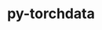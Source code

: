 ---
title: "py-torchdata"
layout: cache
categories: [package, develop]
meta: {"versions": ["0.6.1", "0.7.0", "0.7.0-rc1"], "compilers": ["apple-clang@=15.0.0", "gcc@=11.3.0"], "oss": ["ubuntu22.04", "ventura"], "platforms": ["darwin", "linux"], "targets": ["aarch64", "x86_64_v3"], "stacks": ["ml-darwin-aarch64-mps", "ml-linux-x86_64-cpu", "ml-linux-x86_64-cuda", "root"], "num_specs": 64, "num_specs_by_stack": {"root": 64, "ml-darwin-aarch64-mps": 4, "ml-linux-x86_64-cpu": 29, "ml-linux-x86_64-cuda": 31}}
spec_details: [{"hash": "ccolnavcjqvsawrctikqcnsuyocparu4", "compiler": "apple-clang@=15.0.0", "versions": ["0.7.0"], "os": "ventura", "platform": "darwin", "target": "aarch64", "variants": ["build_system=python_pip"], "stacks": ["root", "ml-darwin-aarch64-mps"], "size": "-", "tarball": "https://binaries.spack.io/develop/build_cache/darwin-ventura-aarch64/apple-clang-15.0.0/py-torchdata-0.7.0/darwin-ventura-aarch64-apple-clang-15.0.0-py-torchdata-0.7.0-ccolnavcjqvsawrctikqcnsuyocparu4.spack"}, {"hash": "oix4qaogcuixwvhspns57br4rqi3mfbi", "compiler": "apple-clang@=15.0.0", "versions": ["0.7.0"], "os": "ventura", "platform": "darwin", "target": "aarch64", "variants": ["build_system=python_pip"], "stacks": ["root", "ml-darwin-aarch64-mps"], "size": "-", "tarball": "https://binaries.spack.io/develop/build_cache/darwin-ventura-aarch64/apple-clang-15.0.0/py-torchdata-0.7.0/darwin-ventura-aarch64-apple-clang-15.0.0-py-torchdata-0.7.0-oix4qaogcuixwvhspns57br4rqi3mfbi.spack"}, {"hash": "cr6cahiumve7qj47fkqu5kmgob4cyqda", "compiler": "apple-clang@=15.0.0", "versions": ["0.7.0"], "os": "ventura", "platform": "darwin", "target": "aarch64", "variants": ["build_system=python_pip"], "stacks": ["root", "ml-darwin-aarch64-mps"], "size": "-", "tarball": "https://binaries.spack.io/develop/build_cache/darwin-ventura-aarch64/apple-clang-15.0.0/py-torchdata-0.7.0/darwin-ventura-aarch64-apple-clang-15.0.0-py-torchdata-0.7.0-cr6cahiumve7qj47fkqu5kmgob4cyqda.spack"}, {"hash": "6dhjcqpzkwo6exsdrfvsjiece23cq24i", "compiler": "apple-clang@=15.0.0", "versions": ["0.7.0"], "os": "ventura", "platform": "darwin", "target": "aarch64", "variants": ["build_system=python_pip"], "stacks": ["root", "ml-darwin-aarch64-mps"], "size": "-", "tarball": "https://binaries.spack.io/develop/build_cache/darwin-ventura-aarch64/apple-clang-15.0.0/py-torchdata-0.7.0/darwin-ventura-aarch64-apple-clang-15.0.0-py-torchdata-0.7.0-6dhjcqpzkwo6exsdrfvsjiece23cq24i.spack"}, {"hash": "e2jjmqv52qn2upujwmponkgnsmsycwg7", "compiler": "gcc@=11.3.0", "versions": ["0.6.1"], "os": "ubuntu22.04", "platform": "linux", "target": "x86_64_v3", "variants": ["build_system=python_pip"], "stacks": ["root", "ml-linux-x86_64-cpu"], "size": "-", "tarball": "https://binaries.spack.io/develop/build_cache/linux-ubuntu22.04-x86_64_v3/gcc-11.3.0/py-torchdata-0.6.1/linux-ubuntu22.04-x86_64_v3-gcc-11.3.0-py-torchdata-0.6.1-e2jjmqv52qn2upujwmponkgnsmsycwg7.spack"}, {"hash": "5hjmuyjov4y4vjpzkphdeogjboakdzha", "compiler": "gcc@=11.3.0", "versions": ["0.6.1"], "os": "ubuntu22.04", "platform": "linux", "target": "x86_64_v3", "variants": ["build_system=python_pip"], "stacks": ["root", "ml-linux-x86_64-cpu"], "size": "-", "tarball": "https://binaries.spack.io/develop/build_cache/linux-ubuntu22.04-x86_64_v3/gcc-11.3.0/py-torchdata-0.6.1/linux-ubuntu22.04-x86_64_v3-gcc-11.3.0-py-torchdata-0.6.1-5hjmuyjov4y4vjpzkphdeogjboakdzha.spack"}, {"hash": "46rlytxbmysk2u6wyotcpyqldghonhdj", "compiler": "gcc@=11.3.0", "versions": ["0.6.1"], "os": "ubuntu22.04", "platform": "linux", "target": "x86_64_v3", "variants": ["build_system=python_pip"], "stacks": ["root", "ml-linux-x86_64-cuda"], "size": "-", "tarball": "https://binaries.spack.io/develop/build_cache/linux-ubuntu22.04-x86_64_v3/gcc-11.3.0/py-torchdata-0.6.1/linux-ubuntu22.04-x86_64_v3-gcc-11.3.0-py-torchdata-0.6.1-46rlytxbmysk2u6wyotcpyqldghonhdj.spack"}, {"hash": "ctb4zojrivnejow5erjm5qdwcyoe5osg", "compiler": "gcc@=11.3.0", "versions": ["0.6.1"], "os": "ubuntu22.04", "platform": "linux", "target": "x86_64_v3", "variants": ["build_system=python_pip"], "stacks": ["root", "ml-linux-x86_64-cuda"], "size": "-", "tarball": "https://binaries.spack.io/develop/build_cache/linux-ubuntu22.04-x86_64_v3/gcc-11.3.0/py-torchdata-0.6.1/linux-ubuntu22.04-x86_64_v3-gcc-11.3.0-py-torchdata-0.6.1-ctb4zojrivnejow5erjm5qdwcyoe5osg.spack"}, {"hash": "boj7u7wzlqxjryyy2mhmmla6mceutjgk", "compiler": "gcc@=11.3.0", "versions": ["0.6.1"], "os": "ubuntu22.04", "platform": "linux", "target": "x86_64_v3", "variants": ["build_system=python_pip"], "stacks": ["root", "ml-linux-x86_64-cuda"], "size": "-", "tarball": "https://binaries.spack.io/develop/build_cache/linux-ubuntu22.04-x86_64_v3/gcc-11.3.0/py-torchdata-0.6.1/linux-ubuntu22.04-x86_64_v3-gcc-11.3.0-py-torchdata-0.6.1-boj7u7wzlqxjryyy2mhmmla6mceutjgk.spack"}, {"hash": "fzluow7ugyj44fcusiux7csk5meawsi3", "compiler": "gcc@=11.3.0", "versions": ["0.6.1"], "os": "ubuntu22.04", "platform": "linux", "target": "x86_64_v3", "variants": ["build_system=python_pip"], "stacks": ["root", "ml-linux-x86_64-cuda"], "size": "-", "tarball": "https://binaries.spack.io/develop/build_cache/linux-ubuntu22.04-x86_64_v3/gcc-11.3.0/py-torchdata-0.6.1/linux-ubuntu22.04-x86_64_v3-gcc-11.3.0-py-torchdata-0.6.1-fzluow7ugyj44fcusiux7csk5meawsi3.spack"}, {"hash": "fgyb45irg6m4p2cefdasennwoscakezn", "compiler": "gcc@=11.3.0", "versions": ["0.6.1"], "os": "ubuntu22.04", "platform": "linux", "target": "x86_64_v3", "variants": ["build_system=python_pip"], "stacks": ["root", "ml-linux-x86_64-cuda"], "size": "-", "tarball": "https://binaries.spack.io/develop/build_cache/linux-ubuntu22.04-x86_64_v3/gcc-11.3.0/py-torchdata-0.6.1/linux-ubuntu22.04-x86_64_v3-gcc-11.3.0-py-torchdata-0.6.1-fgyb45irg6m4p2cefdasennwoscakezn.spack"}, {"hash": "ts5wgf56x4sso2wz7lg7nbqysvomitnn", "compiler": "gcc@=11.3.0", "versions": ["0.6.1"], "os": "ubuntu22.04", "platform": "linux", "target": "x86_64_v3", "variants": ["build_system=python_pip"], "stacks": ["root", "ml-linux-x86_64-cpu"], "size": "-", "tarball": "https://binaries.spack.io/develop/build_cache/linux-ubuntu22.04-x86_64_v3/gcc-11.3.0/py-torchdata-0.6.1/linux-ubuntu22.04-x86_64_v3-gcc-11.3.0-py-torchdata-0.6.1-ts5wgf56x4sso2wz7lg7nbqysvomitnn.spack"}, {"hash": "dudbahkchz4awwv5t2mt4sx4nssndprj", "compiler": "gcc@=11.3.0", "versions": ["0.6.1"], "os": "ubuntu22.04", "platform": "linux", "target": "x86_64_v3", "variants": ["build_system=python_pip"], "stacks": ["root", "ml-linux-x86_64-cpu"], "size": "-", "tarball": "https://binaries.spack.io/develop/build_cache/linux-ubuntu22.04-x86_64_v3/gcc-11.3.0/py-torchdata-0.6.1/linux-ubuntu22.04-x86_64_v3-gcc-11.3.0-py-torchdata-0.6.1-dudbahkchz4awwv5t2mt4sx4nssndprj.spack"}, {"hash": "twcykme3pogt62oovdfguiv5wcxvaer7", "compiler": "gcc@=11.3.0", "versions": ["0.6.1"], "os": "ubuntu22.04", "platform": "linux", "target": "x86_64_v3", "variants": ["build_system=python_pip"], "stacks": ["root", "ml-linux-x86_64-cuda"], "size": "-", "tarball": "https://binaries.spack.io/develop/build_cache/linux-ubuntu22.04-x86_64_v3/gcc-11.3.0/py-torchdata-0.6.1/linux-ubuntu22.04-x86_64_v3-gcc-11.3.0-py-torchdata-0.6.1-twcykme3pogt62oovdfguiv5wcxvaer7.spack"}, {"hash": "jnouqccjlnq2ta7677sez6hp5lblbzvx", "compiler": "gcc@=11.3.0", "versions": ["0.6.1"], "os": "ubuntu22.04", "platform": "linux", "target": "x86_64_v3", "variants": ["build_system=python_pip"], "stacks": ["root", "ml-linux-x86_64-cpu"], "size": "-", "tarball": "https://binaries.spack.io/develop/build_cache/linux-ubuntu22.04-x86_64_v3/gcc-11.3.0/py-torchdata-0.6.1/linux-ubuntu22.04-x86_64_v3-gcc-11.3.0-py-torchdata-0.6.1-jnouqccjlnq2ta7677sez6hp5lblbzvx.spack"}, {"hash": "vdihlljukidveuzlipi4447du4m2clzx", "compiler": "gcc@=11.3.0", "versions": ["0.6.1"], "os": "ubuntu22.04", "platform": "linux", "target": "x86_64_v3", "variants": ["build_system=python_pip"], "stacks": ["root", "ml-linux-x86_64-cpu"], "size": "-", "tarball": "https://binaries.spack.io/develop/build_cache/linux-ubuntu22.04-x86_64_v3/gcc-11.3.0/py-torchdata-0.6.1/linux-ubuntu22.04-x86_64_v3-gcc-11.3.0-py-torchdata-0.6.1-vdihlljukidveuzlipi4447du4m2clzx.spack"}, {"hash": "g57zmq2koc3msaunjyqzqqwhksyjylc4", "compiler": "gcc@=11.3.0", "versions": ["0.6.1"], "os": "ubuntu22.04", "platform": "linux", "target": "x86_64_v3", "variants": ["build_system=python_pip"], "stacks": ["root", "ml-linux-x86_64-cpu"], "size": "-", "tarball": "https://binaries.spack.io/develop/build_cache/linux-ubuntu22.04-x86_64_v3/gcc-11.3.0/py-torchdata-0.6.1/linux-ubuntu22.04-x86_64_v3-gcc-11.3.0-py-torchdata-0.6.1-g57zmq2koc3msaunjyqzqqwhksyjylc4.spack"}, {"hash": "yrvsi3u3arlu2lclf5sitambn4rucprk", "compiler": "gcc@=11.3.0", "versions": ["0.6.1"], "os": "ubuntu22.04", "platform": "linux", "target": "x86_64_v3", "variants": ["build_system=python_pip"], "stacks": ["root", "ml-linux-x86_64-cpu"], "size": "-", "tarball": "https://binaries.spack.io/develop/build_cache/linux-ubuntu22.04-x86_64_v3/gcc-11.3.0/py-torchdata-0.6.1/linux-ubuntu22.04-x86_64_v3-gcc-11.3.0-py-torchdata-0.6.1-yrvsi3u3arlu2lclf5sitambn4rucprk.spack"}, {"hash": "b4kibo3p4maghfppkkam73nmmqlj2njg", "compiler": "gcc@=11.3.0", "versions": ["0.6.1"], "os": "ubuntu22.04", "platform": "linux", "target": "x86_64_v3", "variants": ["build_system=python_pip"], "stacks": ["root", "ml-linux-x86_64-cuda"], "size": "-", "tarball": "https://binaries.spack.io/develop/build_cache/linux-ubuntu22.04-x86_64_v3/gcc-11.3.0/py-torchdata-0.6.1/linux-ubuntu22.04-x86_64_v3-gcc-11.3.0-py-torchdata-0.6.1-b4kibo3p4maghfppkkam73nmmqlj2njg.spack"}, {"hash": "vncda32ygs6jp2q2vntb4m6eebyum5rg", "compiler": "gcc@=11.3.0", "versions": ["0.6.1"], "os": "ubuntu22.04", "platform": "linux", "target": "x86_64_v3", "variants": ["build_system=python_pip"], "stacks": ["root", "ml-linux-x86_64-cpu"], "size": "-", "tarball": "https://binaries.spack.io/develop/build_cache/linux-ubuntu22.04-x86_64_v3/gcc-11.3.0/py-torchdata-0.6.1/linux-ubuntu22.04-x86_64_v3-gcc-11.3.0-py-torchdata-0.6.1-vncda32ygs6jp2q2vntb4m6eebyum5rg.spack"}, {"hash": "lu5qlsqh2vhadmouzybjordetzcz4v5n", "compiler": "gcc@=11.3.0", "versions": ["0.6.1"], "os": "ubuntu22.04", "platform": "linux", "target": "x86_64_v3", "variants": ["build_system=python_pip"], "stacks": ["root", "ml-linux-x86_64-cpu"], "size": "-", "tarball": "https://binaries.spack.io/develop/build_cache/linux-ubuntu22.04-x86_64_v3/gcc-11.3.0/py-torchdata-0.6.1/linux-ubuntu22.04-x86_64_v3-gcc-11.3.0-py-torchdata-0.6.1-lu5qlsqh2vhadmouzybjordetzcz4v5n.spack"}, {"hash": "uuzz56k7jjzjlfj4hdiey6h6shlromdi", "compiler": "gcc@=11.3.0", "versions": ["0.6.1"], "os": "ubuntu22.04", "platform": "linux", "target": "x86_64_v3", "variants": ["build_system=python_pip"], "stacks": ["root", "ml-linux-x86_64-cpu"], "size": "-", "tarball": "https://binaries.spack.io/develop/build_cache/linux-ubuntu22.04-x86_64_v3/gcc-11.3.0/py-torchdata-0.6.1/linux-ubuntu22.04-x86_64_v3-gcc-11.3.0-py-torchdata-0.6.1-uuzz56k7jjzjlfj4hdiey6h6shlromdi.spack"}, {"hash": "hqir7vnewitx2rvnjcskqrimfygd4lbe", "compiler": "gcc@=11.3.0", "versions": ["0.6.1"], "os": "ubuntu22.04", "platform": "linux", "target": "x86_64_v3", "variants": ["build_system=python_pip"], "stacks": ["root", "ml-linux-x86_64-cuda"], "size": "-", "tarball": "https://binaries.spack.io/develop/build_cache/linux-ubuntu22.04-x86_64_v3/gcc-11.3.0/py-torchdata-0.6.1/linux-ubuntu22.04-x86_64_v3-gcc-11.3.0-py-torchdata-0.6.1-hqir7vnewitx2rvnjcskqrimfygd4lbe.spack"}, {"hash": "yzza6365c2oss6xpqvfw5zuuicv7wtf3", "compiler": "gcc@=11.3.0", "versions": ["0.6.1"], "os": "ubuntu22.04", "platform": "linux", "target": "x86_64_v3", "variants": ["build_system=python_pip"], "stacks": ["root", "ml-linux-x86_64-cpu"], "size": "-", "tarball": "https://binaries.spack.io/develop/build_cache/linux-ubuntu22.04-x86_64_v3/gcc-11.3.0/py-torchdata-0.6.1/linux-ubuntu22.04-x86_64_v3-gcc-11.3.0-py-torchdata-0.6.1-yzza6365c2oss6xpqvfw5zuuicv7wtf3.spack"}, {"hash": "2gkkpyajivnco7an2k6sxbakzpcptq42", "compiler": "gcc@=11.3.0", "versions": ["0.6.1"], "os": "ubuntu22.04", "platform": "linux", "target": "x86_64_v3", "variants": ["build_system=python_pip"], "stacks": ["root", "ml-linux-x86_64-cuda"], "size": "-", "tarball": "https://binaries.spack.io/develop/build_cache/linux-ubuntu22.04-x86_64_v3/gcc-11.3.0/py-torchdata-0.6.1/linux-ubuntu22.04-x86_64_v3-gcc-11.3.0-py-torchdata-0.6.1-2gkkpyajivnco7an2k6sxbakzpcptq42.spack"}, {"hash": "fxbdrf6aoh5o54hmiz3wwuffahar7lmj", "compiler": "gcc@=11.3.0", "versions": ["0.7.0"], "os": "ubuntu22.04", "platform": "linux", "target": "x86_64_v3", "variants": ["build_system=python_pip"], "stacks": ["root", "ml-linux-x86_64-cuda"], "size": "-", "tarball": "https://binaries.spack.io/develop/build_cache/linux-ubuntu22.04-x86_64_v3/gcc-11.3.0/py-torchdata-0.7.0/linux-ubuntu22.04-x86_64_v3-gcc-11.3.0-py-torchdata-0.7.0-fxbdrf6aoh5o54hmiz3wwuffahar7lmj.spack"}, {"hash": "lethjnw22dufbg26s5aq7bflxdnyyei2", "compiler": "gcc@=11.3.0", "versions": ["0.6.1"], "os": "ubuntu22.04", "platform": "linux", "target": "x86_64_v3", "variants": ["build_system=python_pip"], "stacks": ["root", "ml-linux-x86_64-cuda"], "size": "-", "tarball": "https://binaries.spack.io/develop/build_cache/linux-ubuntu22.04-x86_64_v3/gcc-11.3.0/py-torchdata-0.6.1/linux-ubuntu22.04-x86_64_v3-gcc-11.3.0-py-torchdata-0.6.1-lethjnw22dufbg26s5aq7bflxdnyyei2.spack"}, {"hash": "4rcc6xanpiu3crto7e7g3o7fx2v3eii5", "compiler": "gcc@=11.3.0", "versions": ["0.7.0"], "os": "ubuntu22.04", "platform": "linux", "target": "x86_64_v3", "variants": ["build_system=python_pip"], "stacks": ["root", "ml-linux-x86_64-cpu"], "size": "-", "tarball": "https://binaries.spack.io/develop/build_cache/linux-ubuntu22.04-x86_64_v3/gcc-11.3.0/py-torchdata-0.7.0/linux-ubuntu22.04-x86_64_v3-gcc-11.3.0-py-torchdata-0.7.0-4rcc6xanpiu3crto7e7g3o7fx2v3eii5.spack"}, {"hash": "l5syuxbrlrz3ux7ekz6hxoafd4447kc5", "compiler": "gcc@=11.3.0", "versions": ["0.6.1"], "os": "ubuntu22.04", "platform": "linux", "target": "x86_64_v3", "variants": ["build_system=python_pip"], "stacks": ["root", "ml-linux-x86_64-cuda"], "size": "-", "tarball": "https://binaries.spack.io/develop/build_cache/linux-ubuntu22.04-x86_64_v3/gcc-11.3.0/py-torchdata-0.6.1/linux-ubuntu22.04-x86_64_v3-gcc-11.3.0-py-torchdata-0.6.1-l5syuxbrlrz3ux7ekz6hxoafd4447kc5.spack"}, {"hash": "j3ahzh57uam6vppezlin5qgrew5od3os", "compiler": "gcc@=11.3.0", "versions": ["0.7.0"], "os": "ubuntu22.04", "platform": "linux", "target": "x86_64_v3", "variants": ["build_system=python_pip"], "stacks": ["root", "ml-linux-x86_64-cpu"], "size": "-", "tarball": "https://binaries.spack.io/develop/build_cache/linux-ubuntu22.04-x86_64_v3/gcc-11.3.0/py-torchdata-0.7.0/linux-ubuntu22.04-x86_64_v3-gcc-11.3.0-py-torchdata-0.7.0-j3ahzh57uam6vppezlin5qgrew5od3os.spack"}, {"hash": "otdynstbkckymxg6hk3kyh4lnfsfmvc4", "compiler": "gcc@=11.3.0", "versions": ["0.6.1"], "os": "ubuntu22.04", "platform": "linux", "target": "x86_64_v3", "variants": ["build_system=python_pip"], "stacks": ["root", "ml-linux-x86_64-cuda"], "size": "-", "tarball": "https://binaries.spack.io/develop/build_cache/linux-ubuntu22.04-x86_64_v3/gcc-11.3.0/py-torchdata-0.6.1/linux-ubuntu22.04-x86_64_v3-gcc-11.3.0-py-torchdata-0.6.1-otdynstbkckymxg6hk3kyh4lnfsfmvc4.spack"}, {"hash": "devewpuvda6ik4u5blvxw5cmjdgbpp7x", "compiler": "gcc@=11.3.0", "versions": ["0.7.0"], "os": "ubuntu22.04", "platform": "linux", "target": "x86_64_v3", "variants": ["build_system=python_pip"], "stacks": ["root", "ml-linux-x86_64-cuda"], "size": "-", "tarball": "https://binaries.spack.io/develop/build_cache/linux-ubuntu22.04-x86_64_v3/gcc-11.3.0/py-torchdata-0.7.0/linux-ubuntu22.04-x86_64_v3-gcc-11.3.0-py-torchdata-0.7.0-devewpuvda6ik4u5blvxw5cmjdgbpp7x.spack"}, {"hash": "kuucxzxp4eoio34sukmzvsihwg4jkepw", "compiler": "gcc@=11.3.0", "versions": ["0.6.1"], "os": "ubuntu22.04", "platform": "linux", "target": "x86_64_v3", "variants": ["build_system=python_pip"], "stacks": ["root", "ml-linux-x86_64-cpu"], "size": "-", "tarball": "https://binaries.spack.io/develop/build_cache/linux-ubuntu22.04-x86_64_v3/gcc-11.3.0/py-torchdata-0.6.1/linux-ubuntu22.04-x86_64_v3-gcc-11.3.0-py-torchdata-0.6.1-kuucxzxp4eoio34sukmzvsihwg4jkepw.spack"}, {"hash": "oz42qcp2v4n7qlvm25px4v3v2cerewa7", "compiler": "gcc@=11.3.0", "versions": ["0.7.0"], "os": "ubuntu22.04", "platform": "linux", "target": "x86_64_v3", "variants": ["build_system=python_pip"], "stacks": ["root", "ml-linux-x86_64-cuda"], "size": "-", "tarball": "https://binaries.spack.io/develop/build_cache/linux-ubuntu22.04-x86_64_v3/gcc-11.3.0/py-torchdata-0.7.0/linux-ubuntu22.04-x86_64_v3-gcc-11.3.0-py-torchdata-0.7.0-oz42qcp2v4n7qlvm25px4v3v2cerewa7.spack"}, {"hash": "l2u36cf6mfmxvo54tujy6ujsus2hml5l", "compiler": "gcc@=11.3.0", "versions": ["0.6.1"], "os": "ubuntu22.04", "platform": "linux", "target": "x86_64_v3", "variants": ["build_system=python_pip"], "stacks": ["root", "ml-linux-x86_64-cpu"], "size": "-", "tarball": "https://binaries.spack.io/develop/build_cache/linux-ubuntu22.04-x86_64_v3/gcc-11.3.0/py-torchdata-0.6.1/linux-ubuntu22.04-x86_64_v3-gcc-11.3.0-py-torchdata-0.6.1-l2u36cf6mfmxvo54tujy6ujsus2hml5l.spack"}, {"hash": "ztqyvdyin3tnfvnywnddrbh36swrl524", "compiler": "gcc@=11.3.0", "versions": ["0.6.1"], "os": "ubuntu22.04", "platform": "linux", "target": "x86_64_v3", "variants": ["build_system=python_pip"], "stacks": ["root", "ml-linux-x86_64-cuda"], "size": "-", "tarball": "https://binaries.spack.io/develop/build_cache/linux-ubuntu22.04-x86_64_v3/gcc-11.3.0/py-torchdata-0.6.1/linux-ubuntu22.04-x86_64_v3-gcc-11.3.0-py-torchdata-0.6.1-ztqyvdyin3tnfvnywnddrbh36swrl524.spack"}, {"hash": "qs4myhlhxv3edyibn2z4p7ptrlfeeojk", "compiler": "gcc@=11.3.0", "versions": ["0.6.1"], "os": "ubuntu22.04", "platform": "linux", "target": "x86_64_v3", "variants": ["build_system=python_pip"], "stacks": ["root", "ml-linux-x86_64-cpu"], "size": "-", "tarball": "https://binaries.spack.io/develop/build_cache/linux-ubuntu22.04-x86_64_v3/gcc-11.3.0/py-torchdata-0.6.1/linux-ubuntu22.04-x86_64_v3-gcc-11.3.0-py-torchdata-0.6.1-qs4myhlhxv3edyibn2z4p7ptrlfeeojk.spack"}, {"hash": "pdc7fmbl4gbjn6obnjyqarhxlc7ybymx", "compiler": "gcc@=11.3.0", "versions": ["0.7.0"], "os": "ubuntu22.04", "platform": "linux", "target": "x86_64_v3", "variants": ["build_system=python_pip"], "stacks": ["root", "ml-linux-x86_64-cpu"], "size": "-", "tarball": "https://binaries.spack.io/develop/build_cache/linux-ubuntu22.04-x86_64_v3/gcc-11.3.0/py-torchdata-0.7.0/linux-ubuntu22.04-x86_64_v3-gcc-11.3.0-py-torchdata-0.7.0-pdc7fmbl4gbjn6obnjyqarhxlc7ybymx.spack"}, {"hash": "qhzm2dzzhbscmdr7qhci7q3qruiqsnye", "compiler": "gcc@=11.3.0", "versions": ["0.6.1"], "os": "ubuntu22.04", "platform": "linux", "target": "x86_64_v3", "variants": ["build_system=python_pip"], "stacks": ["root", "ml-linux-x86_64-cuda"], "size": "-", "tarball": "https://binaries.spack.io/develop/build_cache/linux-ubuntu22.04-x86_64_v3/gcc-11.3.0/py-torchdata-0.6.1/linux-ubuntu22.04-x86_64_v3-gcc-11.3.0-py-torchdata-0.6.1-qhzm2dzzhbscmdr7qhci7q3qruiqsnye.spack"}, {"hash": "tkeiektvjmhfpv4ek5bt5k2c4sllfsge", "compiler": "gcc@=11.3.0", "versions": ["0.6.1"], "os": "ubuntu22.04", "platform": "linux", "target": "x86_64_v3", "variants": ["build_system=python_pip"], "stacks": ["root", "ml-linux-x86_64-cuda"], "size": "-", "tarball": "https://binaries.spack.io/develop/build_cache/linux-ubuntu22.04-x86_64_v3/gcc-11.3.0/py-torchdata-0.6.1/linux-ubuntu22.04-x86_64_v3-gcc-11.3.0-py-torchdata-0.6.1-tkeiektvjmhfpv4ek5bt5k2c4sllfsge.spack"}, {"hash": "o5bq6ragverhtfiouurywxptfak63scv", "compiler": "gcc@=11.3.0", "versions": ["0.7.0"], "os": "ubuntu22.04", "platform": "linux", "target": "x86_64_v3", "variants": ["build_system=python_pip"], "stacks": ["root", "ml-linux-x86_64-cuda"], "size": "-", "tarball": "https://binaries.spack.io/develop/build_cache/linux-ubuntu22.04-x86_64_v3/gcc-11.3.0/py-torchdata-0.7.0/linux-ubuntu22.04-x86_64_v3-gcc-11.3.0-py-torchdata-0.7.0-o5bq6ragverhtfiouurywxptfak63scv.spack"}, {"hash": "qycfmuwc27xhgdjg4vxrpal7dd27ieek", "compiler": "gcc@=11.3.0", "versions": ["0.7.0"], "os": "ubuntu22.04", "platform": "linux", "target": "x86_64_v3", "variants": ["build_system=python_pip"], "stacks": ["root", "ml-linux-x86_64-cpu"], "size": "-", "tarball": "https://binaries.spack.io/develop/build_cache/linux-ubuntu22.04-x86_64_v3/gcc-11.3.0/py-torchdata-0.7.0/linux-ubuntu22.04-x86_64_v3-gcc-11.3.0-py-torchdata-0.7.0-qycfmuwc27xhgdjg4vxrpal7dd27ieek.spack"}, {"hash": "q2ng3ikgoouqxewoq47vb7tbrxfbmq2v", "compiler": "gcc@=11.3.0", "versions": ["0.7.0"], "os": "ubuntu22.04", "platform": "linux", "target": "x86_64_v3", "variants": ["build_system=python_pip"], "stacks": ["root", "ml-linux-x86_64-cuda"], "size": "-", "tarball": "https://binaries.spack.io/develop/build_cache/linux-ubuntu22.04-x86_64_v3/gcc-11.3.0/py-torchdata-0.7.0/linux-ubuntu22.04-x86_64_v3-gcc-11.3.0-py-torchdata-0.7.0-q2ng3ikgoouqxewoq47vb7tbrxfbmq2v.spack"}, {"hash": "skxox6i3hs4ckddhkhgvlwhwqsm5s2g5", "compiler": "gcc@=11.3.0", "versions": ["0.7.0"], "os": "ubuntu22.04", "platform": "linux", "target": "x86_64_v3", "variants": ["build_system=python_pip"], "stacks": ["root", "ml-linux-x86_64-cpu"], "size": "-", "tarball": "https://binaries.spack.io/develop/build_cache/linux-ubuntu22.04-x86_64_v3/gcc-11.3.0/py-torchdata-0.7.0/linux-ubuntu22.04-x86_64_v3-gcc-11.3.0-py-torchdata-0.7.0-skxox6i3hs4ckddhkhgvlwhwqsm5s2g5.spack"}, {"hash": "4v2ab4tkexrzvgzycwfiw4z6awfsjynr", "compiler": "gcc@=11.3.0", "versions": ["0.7.0-rc1"], "os": "ubuntu22.04", "platform": "linux", "target": "x86_64_v3", "variants": ["build_system=python_pip"], "stacks": ["root", "ml-linux-x86_64-cuda"], "size": "-", "tarball": "https://binaries.spack.io/develop/build_cache/linux-ubuntu22.04-x86_64_v3/gcc-11.3.0/py-torchdata-0.7.0-rc1/linux-ubuntu22.04-x86_64_v3-gcc-11.3.0-py-torchdata-0.7.0-rc1-4v2ab4tkexrzvgzycwfiw4z6awfsjynr.spack"}, {"hash": "6lfptufxxctgodii2ofrcphz6cphmqjb", "compiler": "gcc@=11.3.0", "versions": ["0.7.0-rc1"], "os": "ubuntu22.04", "platform": "linux", "target": "x86_64_v3", "variants": ["build_system=python_pip"], "stacks": ["root", "ml-linux-x86_64-cuda"], "size": "-", "tarball": "https://binaries.spack.io/develop/build_cache/linux-ubuntu22.04-x86_64_v3/gcc-11.3.0/py-torchdata-0.7.0-rc1/linux-ubuntu22.04-x86_64_v3-gcc-11.3.0-py-torchdata-0.7.0-rc1-6lfptufxxctgodii2ofrcphz6cphmqjb.spack"}, {"hash": "2z5uxdv57qznah7nwvfoncjbuf723fjp", "compiler": "gcc@=11.3.0", "versions": ["0.7.0"], "os": "ubuntu22.04", "platform": "linux", "target": "x86_64_v3", "variants": ["build_system=python_pip"], "stacks": ["root", "ml-linux-x86_64-cpu"], "size": "-", "tarball": "https://binaries.spack.io/develop/build_cache/linux-ubuntu22.04-x86_64_v3/gcc-11.3.0/py-torchdata-0.7.0/linux-ubuntu22.04-x86_64_v3-gcc-11.3.0-py-torchdata-0.7.0-2z5uxdv57qznah7nwvfoncjbuf723fjp.spack"}, {"hash": "xzuuuwus2ygczx6p3sngoc5yzy5p5yus", "compiler": "gcc@=11.3.0", "versions": ["0.7.0"], "os": "ubuntu22.04", "platform": "linux", "target": "x86_64_v3", "variants": ["build_system=python_pip"], "stacks": ["root", "ml-linux-x86_64-cuda"], "size": "-", "tarball": "https://binaries.spack.io/develop/build_cache/linux-ubuntu22.04-x86_64_v3/gcc-11.3.0/py-torchdata-0.7.0/linux-ubuntu22.04-x86_64_v3-gcc-11.3.0-py-torchdata-0.7.0-xzuuuwus2ygczx6p3sngoc5yzy5p5yus.spack"}, {"hash": "3b7h6i2crkhaoul2pckpfqyecqlh527q", "compiler": "gcc@=11.3.0", "versions": ["0.7.0-rc1"], "os": "ubuntu22.04", "platform": "linux", "target": "x86_64_v3", "variants": ["build_system=python_pip"], "stacks": ["root", "ml-linux-x86_64-cuda"], "size": "-", "tarball": "https://binaries.spack.io/develop/build_cache/linux-ubuntu22.04-x86_64_v3/gcc-11.3.0/py-torchdata-0.7.0-rc1/linux-ubuntu22.04-x86_64_v3-gcc-11.3.0-py-torchdata-0.7.0-rc1-3b7h6i2crkhaoul2pckpfqyecqlh527q.spack"}, {"hash": "wdzj2ugnr7cxssqghi2l3yympxqb63mi", "compiler": "gcc@=11.3.0", "versions": ["0.7.0"], "os": "ubuntu22.04", "platform": "linux", "target": "x86_64_v3", "variants": ["build_system=python_pip"], "stacks": ["root", "ml-linux-x86_64-cpu"], "size": "-", "tarball": "https://binaries.spack.io/develop/build_cache/linux-ubuntu22.04-x86_64_v3/gcc-11.3.0/py-torchdata-0.7.0/linux-ubuntu22.04-x86_64_v3-gcc-11.3.0-py-torchdata-0.7.0-wdzj2ugnr7cxssqghi2l3yympxqb63mi.spack"}, {"hash": "biplobc3e3m4a4nb7yitus7rm7t5dj5u", "compiler": "gcc@=11.3.0", "versions": ["0.7.0-rc1"], "os": "ubuntu22.04", "platform": "linux", "target": "x86_64_v3", "variants": ["build_system=python_pip"], "stacks": ["root", "ml-linux-x86_64-cpu"], "size": "-", "tarball": "https://binaries.spack.io/develop/build_cache/linux-ubuntu22.04-x86_64_v3/gcc-11.3.0/py-torchdata-0.7.0-rc1/linux-ubuntu22.04-x86_64_v3-gcc-11.3.0-py-torchdata-0.7.0-rc1-biplobc3e3m4a4nb7yitus7rm7t5dj5u.spack"}, {"hash": "vlyu3tgsb3dfxkhu3u4ghcqdxznku6bj", "compiler": "gcc@=11.3.0", "versions": ["0.7.0"], "os": "ubuntu22.04", "platform": "linux", "target": "x86_64_v3", "variants": ["build_system=python_pip"], "stacks": ["root", "ml-linux-x86_64-cuda"], "size": "-", "tarball": "https://binaries.spack.io/develop/build_cache/linux-ubuntu22.04-x86_64_v3/gcc-11.3.0/py-torchdata-0.7.0/linux-ubuntu22.04-x86_64_v3-gcc-11.3.0-py-torchdata-0.7.0-vlyu3tgsb3dfxkhu3u4ghcqdxznku6bj.spack"}, {"hash": "aksugkyoiezo34kfnrkzu756oqhux6se", "compiler": "gcc@=11.3.0", "versions": ["0.7.0-rc1"], "os": "ubuntu22.04", "platform": "linux", "target": "x86_64_v3", "variants": ["build_system=python_pip"], "stacks": ["root", "ml-linux-x86_64-cpu"], "size": "-", "tarball": "https://binaries.spack.io/develop/build_cache/linux-ubuntu22.04-x86_64_v3/gcc-11.3.0/py-torchdata-0.7.0-rc1/linux-ubuntu22.04-x86_64_v3-gcc-11.3.0-py-torchdata-0.7.0-rc1-aksugkyoiezo34kfnrkzu756oqhux6se.spack"}, {"hash": "iuai7avh6bi7tv5v47j6r2m775dar75e", "compiler": "gcc@=11.3.0", "versions": ["0.7.0-rc1"], "os": "ubuntu22.04", "platform": "linux", "target": "x86_64_v3", "variants": ["build_system=python_pip"], "stacks": ["root", "ml-linux-x86_64-cpu"], "size": "-", "tarball": "https://binaries.spack.io/develop/build_cache/linux-ubuntu22.04-x86_64_v3/gcc-11.3.0/py-torchdata-0.7.0-rc1/linux-ubuntu22.04-x86_64_v3-gcc-11.3.0-py-torchdata-0.7.0-rc1-iuai7avh6bi7tv5v47j6r2m775dar75e.spack"}, {"hash": "ggcwlmg77zf4omwykilox7gcmrigcnyq", "compiler": "gcc@=11.3.0", "versions": ["0.7.0-rc1"], "os": "ubuntu22.04", "platform": "linux", "target": "x86_64_v3", "variants": ["build_system=python_pip"], "stacks": ["root", "ml-linux-x86_64-cuda"], "size": "-", "tarball": "https://binaries.spack.io/develop/build_cache/linux-ubuntu22.04-x86_64_v3/gcc-11.3.0/py-torchdata-0.7.0-rc1/linux-ubuntu22.04-x86_64_v3-gcc-11.3.0-py-torchdata-0.7.0-rc1-ggcwlmg77zf4omwykilox7gcmrigcnyq.spack"}, {"hash": "y4t7z5cndj322wegsuo6vt7misryvm34", "compiler": "gcc@=11.3.0", "versions": ["0.7.0"], "os": "ubuntu22.04", "platform": "linux", "target": "x86_64_v3", "variants": ["build_system=python_pip"], "stacks": ["root", "ml-linux-x86_64-cpu"], "size": "-", "tarball": "https://binaries.spack.io/develop/build_cache/linux-ubuntu22.04-x86_64_v3/gcc-11.3.0/py-torchdata-0.7.0/linux-ubuntu22.04-x86_64_v3-gcc-11.3.0-py-torchdata-0.7.0-y4t7z5cndj322wegsuo6vt7misryvm34.spack"}, {"hash": "nt5xjssnaorzqdonyg5ebg5ndd4s7ytn", "compiler": "gcc@=11.3.0", "versions": ["0.7.0-rc1"], "os": "ubuntu22.04", "platform": "linux", "target": "x86_64_v3", "variants": ["build_system=python_pip"], "stacks": ["root", "ml-linux-x86_64-cpu"], "size": "-", "tarball": "https://binaries.spack.io/develop/build_cache/linux-ubuntu22.04-x86_64_v3/gcc-11.3.0/py-torchdata-0.7.0-rc1/linux-ubuntu22.04-x86_64_v3-gcc-11.3.0-py-torchdata-0.7.0-rc1-nt5xjssnaorzqdonyg5ebg5ndd4s7ytn.spack"}, {"hash": "k7psynazq3ygayx3n2ureg6kgdr6mgyy", "compiler": "gcc@=11.3.0", "versions": ["0.7.0-rc1"], "os": "ubuntu22.04", "platform": "linux", "target": "x86_64_v3", "variants": ["build_system=python_pip"], "stacks": ["root", "ml-linux-x86_64-cpu"], "size": "-", "tarball": "https://binaries.spack.io/develop/build_cache/linux-ubuntu22.04-x86_64_v3/gcc-11.3.0/py-torchdata-0.7.0-rc1/linux-ubuntu22.04-x86_64_v3-gcc-11.3.0-py-torchdata-0.7.0-rc1-k7psynazq3ygayx3n2ureg6kgdr6mgyy.spack"}, {"hash": "uc5revfffpqp5lt4bd6nxl6dcrpyu2kb", "compiler": "gcc@=11.3.0", "versions": ["0.7.0-rc1"], "os": "ubuntu22.04", "platform": "linux", "target": "x86_64_v3", "variants": ["build_system=python_pip"], "stacks": ["root", "ml-linux-x86_64-cpu"], "size": "-", "tarball": "https://binaries.spack.io/develop/build_cache/linux-ubuntu22.04-x86_64_v3/gcc-11.3.0/py-torchdata-0.7.0-rc1/linux-ubuntu22.04-x86_64_v3-gcc-11.3.0-py-torchdata-0.7.0-rc1-uc5revfffpqp5lt4bd6nxl6dcrpyu2kb.spack"}, {"hash": "yjpixgj7p7nfp7yx3zfulfsxb5hyn7ly", "compiler": "gcc@=11.3.0", "versions": ["0.7.0"], "os": "ubuntu22.04", "platform": "linux", "target": "x86_64_v3", "variants": ["build_system=python_pip"], "stacks": ["root", "ml-linux-x86_64-cuda"], "size": "-", "tarball": "https://binaries.spack.io/develop/build_cache/linux-ubuntu22.04-x86_64_v3/gcc-11.3.0/py-torchdata-0.7.0/linux-ubuntu22.04-x86_64_v3-gcc-11.3.0-py-torchdata-0.7.0-yjpixgj7p7nfp7yx3zfulfsxb5hyn7ly.spack"}, {"hash": "y254vft2mu474zz57fhv3pbsuzojiq5b", "compiler": "gcc@=11.3.0", "versions": ["0.7.0-rc1"], "os": "ubuntu22.04", "platform": "linux", "target": "x86_64_v3", "variants": ["build_system=python_pip"], "stacks": ["root", "ml-linux-x86_64-cuda"], "size": "-", "tarball": "https://binaries.spack.io/develop/build_cache/linux-ubuntu22.04-x86_64_v3/gcc-11.3.0/py-torchdata-0.7.0-rc1/linux-ubuntu22.04-x86_64_v3-gcc-11.3.0-py-torchdata-0.7.0-rc1-y254vft2mu474zz57fhv3pbsuzojiq5b.spack"}, {"hash": "uiql27zfuk5vxp6zcgiu5rx4y4rtqx7m", "compiler": "gcc@=11.3.0", "versions": ["0.7.0-rc1"], "os": "ubuntu22.04", "platform": "linux", "target": "x86_64_v3", "variants": ["build_system=python_pip"], "stacks": ["root", "ml-linux-x86_64-cuda"], "size": "-", "tarball": "https://binaries.spack.io/develop/build_cache/linux-ubuntu22.04-x86_64_v3/gcc-11.3.0/py-torchdata-0.7.0-rc1/linux-ubuntu22.04-x86_64_v3-gcc-11.3.0-py-torchdata-0.7.0-rc1-uiql27zfuk5vxp6zcgiu5rx4y4rtqx7m.spack"}, {"hash": "u7t32ollb6zvglschbunthxi46rmq2r2", "compiler": "gcc@=11.3.0", "versions": ["0.7.0"], "os": "ubuntu22.04", "platform": "linux", "target": "x86_64_v3", "variants": ["build_system=python_pip"], "stacks": ["root", "ml-linux-x86_64-cuda"], "size": "-", "tarball": "https://binaries.spack.io/develop/build_cache/linux-ubuntu22.04-x86_64_v3/gcc-11.3.0/py-torchdata-0.7.0/linux-ubuntu22.04-x86_64_v3-gcc-11.3.0-py-torchdata-0.7.0-u7t32ollb6zvglschbunthxi46rmq2r2.spack"}, {"hash": "uhdyjwovt2j4ezumqrprxzgqmnkbyotf", "compiler": "gcc@=11.3.0", "versions": ["0.7.0"], "os": "ubuntu22.04", "platform": "linux", "target": "x86_64_v3", "variants": ["build_system=python_pip"], "stacks": ["root", "ml-linux-x86_64-cuda"], "size": "-", "tarball": "https://binaries.spack.io/develop/build_cache/linux-ubuntu22.04-x86_64_v3/gcc-11.3.0/py-torchdata-0.7.0/linux-ubuntu22.04-x86_64_v3-gcc-11.3.0-py-torchdata-0.7.0-uhdyjwovt2j4ezumqrprxzgqmnkbyotf.spack"}]
---